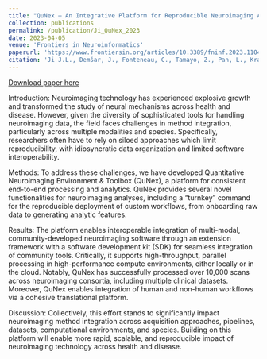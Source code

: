 ```yaml
---
title: "QuNex — An Integrative Platform for Reproducible Neuroimaging Analytics"
collection: publications
permalink: /publication/Ji_QuNex_2023
date: 2023-04-05
venue: 'Frontiers in Neuroinformatics'
paperurl: 'https://www.frontiersin.org/articles/10.3389/fninf.2023.1104508'
citation: 'Ji J.L., Demšar, J., Fonteneau, C., Tamayo, Z., Pan, L., Kraljič, A., Matkovič, A., Purg, N., Helmer, M., <b>Warrington, S.</b>, Winkler, A., Zerbi, V., Coalson, T.S., Glasser, M.F, Harms, M., Sotiropoulos, S.N., Murray, J.D., Anticevic, A. and Repovš, G.. (2022) “QuNex — An Integrative Platform for Reproducible Neuroimaging Analytics”, <i>Frontiers in Neuroinformatics</i>, doi.org/10.3389/fninf.2023.1104508'
---
```


<a href='https://www.frontiersin.org/articles/10.3389/fninf.2023.1104508'>Download paper here</a>

Introduction: Neuroimaging technology has experienced explosive growth and transformed the study of neural mechanisms across health and disease. However, given the diversity of sophisticated tools for handling neuroimaging data, the field faces challenges in method integration, particularly across multiple modalities and species. Specifically, researchers often have to rely on siloed approaches which limit reproducibility, with idiosyncratic data organization and limited software interoperability.

Methods: To address these challenges, we have developed Quantitative Neuroimaging Environment & Toolbox (QuNex), a platform for consistent end-to-end processing and analytics. QuNex provides several novel functionalities for neuroimaging analyses, including a “turnkey” command for the reproducible deployment of custom workflows, from onboarding raw data to generating analytic features.

Results: The platform enables interoperable integration of multi-modal, community-developed neuroimaging software through an extension framework with a software development kit (SDK) for seamless integration of community tools. Critically, it supports high-throughput, parallel processing in high-performance compute environments, either locally or in the cloud. Notably, QuNex has successfully processed over 10,000 scans across neuroimaging consortia, including multiple clinical datasets. Moreover, QuNex enables integration of human and non-human workflows via a cohesive translational platform.

Discussion: Collectively, this effort stands to significantly impact neuroimaging method integration across acquisition approaches, pipelines, datasets, computational environments, and species. Building on this platform will enable more rapid, scalable, and reproducible impact of neuroimaging technology across health and disease.
